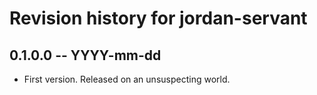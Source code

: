 # Revision history for jordan-servant

## 0.1.0.0 -- YYYY-mm-dd

* First version. Released on an unsuspecting world.
